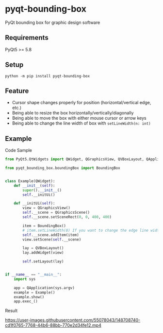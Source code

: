 # pyqt-bounding-box
PyQt bounding box for graphic design software

## Requirements
PyQt5 >= 5.8

## Setup
`python -m pip install pyqt-bounding-box`

## Feature
* Cursor shape changes properly for position (horizontal/vertical edge, etc.)
* Being able to resize the box horizontally/vertically/diagonally 
* Being able to move the box with either mouse cursor or arrow keys
* Being able to change the line width of box with ```setLineWidth(n: int)```

## Example
Code Sample

```python
from PyQt5.QtWidgets import QWidget, QGraphicsView, QVBoxLayout, QApplication, QGraphicsScene

from pyqt_bounding_box.boundingBox import BoundingBox


class Example(QWidget):
    def __init__(self):
        super().__init__()
        self.__initUi()

    def __initUi(self):
        view = QGraphicsView()
        self.__scene = QGraphicsScene()
        self.__scene.setSceneRect(0, 0, 400, 400)

        item = BoundingBox()
        # item.setLineWidth(8) If you want to change the edge line width, add the code.
        self.__scene.addItem(item)
        view.setScene(self.__scene)

        lay = QVBoxLayout()
        lay.addWidget(view)

        self.setLayout(lay)


if __name__ == "__main__":
    import sys

    app = QApplication(sys.argv)
    example = Example()
    example.show()
    app.exec_()
```

Result

https://user-images.githubusercontent.com/55078043/148708740-cd1f0765-7768-44b6-88bb-770e2d34fe12.mp4

